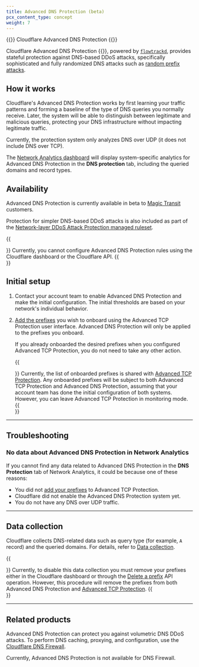 ```yaml
---
title: Advanced DNS Protection (beta)
pcx_content_type: concept
weight: 7
---
```


{{<heading-pill style="beta">}} Cloudflare Advanced DNS Protection {{</heading-pill>}}

Cloudflare Advanced DNS Protection {{<inline-pill style="beta">}}, powered by [`flowtrackd`](https://blog.cloudflare.com/announcing-flowtrackd/), provides stateful protection against DNS-based DDoS attacks, specifically sophisticated and fully randomized DNS attacks such as [random prefix attacks](/dns/dns-firewall/random-prefix-attacks/about/).

## How it works

Cloudflare's Advanced DNS Protection works by first learning your traffic patterns and forming a baseline of the type of DNS queries you normally receive. Later, the system will be able to distinguish between legitimate and malicious queries, protecting your DNS infrastructure without impacting legitimate traffic.

Currently, the protection system only analyzes DNS over UDP (it does not include DNS over TCP).

The [Network Analytics dashboard](/analytics/network-analytics/) will display system-specific analytics for Advanced DNS Protection in the **DNS protection** tab, including the queried domains and record types.

## Availability

Advanced DNS Protection is currently available in beta to [Magic Transit](/magic-transit/) customers.

Protection for simpler DNS-based DDoS attacks is also included as part of the [Network-layer DDoS Attack Protection managed ruleset](/ddos-protection/managed-rulesets/network/).

{{<Aside type="warning" header="Configuration will be available soon">}}
Currently, you cannot configure Advanced DNS Protection rules using the Cloudflare dashboard or the Cloudflare API.
{{</Aside>}}

## Initial setup

1. Contact your account team to enable Advanced DNS Protection and make the initial configuration. The initial thresholds are based on your network's individual behavior.

2. [Add the prefixes](/ddos-protection/tcp-protection/how-to/add-prefix/) you wish to onboard using the Advanced TCP Protection user interface. Advanced DNS Protection will only be applied to the prefixes you onboard.

    If you already onboarded the desired prefixes when you configured Advanced TCP Protection, you do not need to take any other action.

    {{<Aside type="note">}}
Currently, the list of onboarded prefixes is shared with [Advanced TCP Protection](/ddos-protection/tcp-protection/). Any onboarded prefixes will be subject to both Advanced TCP Protection and Advanced DNS Protection, assuming that your account team has done the initial configuration of both systems. However, you can leave Advanced TCP Protection in monitoring mode.
    {{</Aside>}}

---

## Troubleshooting

### No data about Advanced DNS Protection in Network Analytics

If you cannot find any data related to Advanced DNS Protection in the **DNS Protection** tab of Network Analytics, it could be because one of these reasons:

* You did not [add your prefixes](/ddos-protection/tcp-protection/how-to/add-prefix/) to Advanced TCP Protection.
* Cloudflare did not enable the Advanced DNS Protection system yet.
* You do not have any DNS over UDP traffic.

---

## Data collection

Cloudflare collects DNS-related data such as query type (for example, `A` record) and the queried domains. For details, refer to [Data collection](/analytics/network-analytics/reference/data-collection/).

{{<Aside type="warning">}}
Currently, to disable this data collection you must remove your prefixes either in the Cloudflare dashboard or through the [Delete a prefix](/ddos-protection/tcp-protection/api/#prefix-operations) API operation. However, this procedure will remove the prefixes from both Advanced DNS Protection and [Advanced TCP Protection](/ddos-protection/tcp-protection/).
{{</Aside>}}

---

## Related products

Advanced DNS Protection can protect you against volumetric DNS DDoS attacks. To perform DNS caching, proxying, and configuration, use the [Cloudflare DNS Firewall](/dns/dns-firewall/).

Currently, Advanced DNS Protection is not available for DNS Firewall.
